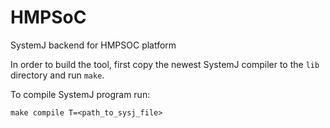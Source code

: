 # HMPSoC
SystemJ backend for HMPSOC platform

In order to build the tool, first copy the newest SystemJ compiler to the `lib` directory and run `make`.

To compile SystemJ program run:

    make compile T=<path_to_sysj_file>
